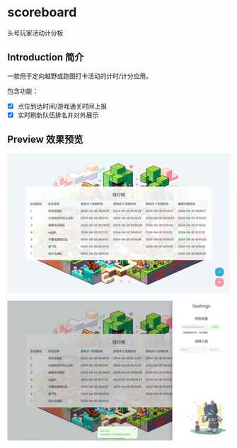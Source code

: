 # scoreboard

头号玩家活动计分板

## Introduction 简介

一款用于定向越野或跑图打卡活动的计时/计分应用。

包含功能：

- [x] 点位到达时间/游戏通关时间上报
- [x] 实时刷新队伍排名并对外展示

## Preview 效果预览

![effect-preview-image-1](./screenshots/effect-preview-image-1.png)

![effect-preview-image-2](./screenshots/effect-preview-image-2.png)

